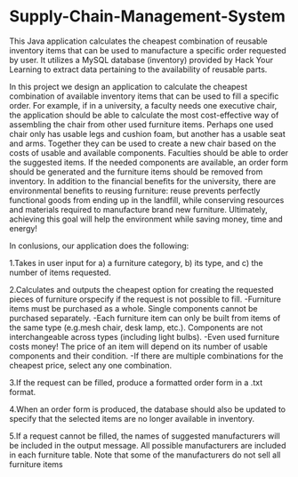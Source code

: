 # Supply-Chain-Management-System
This Java application calculates the cheapest combination of reusable inventory items that can be used to manufacture a specific order requested by user. It utilizes a MySQL database (inventory) provided by Hack Your Learning to extract data pertaining to the availability of reusable parts.


In this project we design an application to calculate the cheapest combination of available inventory items that can be used to fill a specific order. 
For example, if in a university, a faculty needs one executive chair, the application should be able to calculate the most cost-effective way of assembling the chair from other used furniture items. 
Perhaps one used chair only has usable legs and cushion foam, but another has a usable seat and arms. Together they can be used to create a new chair based on the costs of usable and available components.
Faculties should be able to order the suggested items. If the needed components are available, an order form should be generated and the furniture items should be removed from inventory. 
In addition to the financial benefits for the university, there are environmental benefits to reusing furniture: reuse prevents perfectly functional goods from ending up in the landfill, while conserving resources and materials required to manufacture brand new furniture. 
Ultimately, achieving this goal will help the environment while saving money, time and energy!

In conlusions, our application does the following:

1.Takes in user input for 
a) a furniture category, b) its type, and c) the number of items requested.

2.Calculates and outputs the cheapest option for creating the requested pieces of furniture orspecify if the request is not possible to fill.
-Furniture items must be purchased as a whole. Single components cannot be purchased separately. 
-Each furniture item can only be built from items of the same type (e.g.mesh chair, desk lamp, etc.). Components are not interchangeable across types (including light bulbs).
-Even used furniture costs money! The price of an item will depend on its number of usable components and their condition.
-If there are multiple combinations for the cheapest price, select any one combination.

3.If the request can be filled, produce a formatted order form in a .txt format. 

4.When an order form is produced, the database should also be updated to specify that the selected items are no longer available in inventory.

5.If a request cannot be filled, the names of suggested manufacturers will be included in the output message. All possible manufacturers are included in each furniture table. Note that some of the manufacturers do not sell all furniture items
